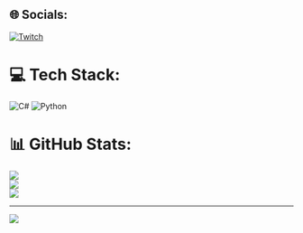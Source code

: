 
## 🌐 Socials:
[![Twitch](https://img.shields.io/badge/Twitch-%239146FF.svg?logo=Twitch&logoColor=white)](https://twitch.tv/syntexxqq) 

# 💻 Tech Stack:
![C#](https://img.shields.io/badge/c%23-%23239120.svg?style=plastic&logo=csharp&logoColor=white) ![Python](https://img.shields.io/badge/python-3670A0?style=plastic&logo=python&logoColor=ffdd54)
# 📊 GitHub Stats:
![](https://github-readme-stats.vercel.app/api?username=SyntexQQ&theme=dark&hide_border=false&include_all_commits=false&count_private=false)<br/>
![](https://nirzak-streak-stats.vercel.app/?user=SyntexQQ&theme=dark&hide_border=false)<br/>
![](https://github-readme-stats.vercel.app/api/top-langs/?username=SyntexQQ&theme=dark&hide_border=false&include_all_commits=false&count_private=false&layout=compact)

---
[![](https://visitcount.itsvg.in/api?id=SyntexQQ&icon=0&color=0)](https://visitcount.itsvg.in)

<!-- Proudly created with GPRM ( https://gprm.itsvg.in ) -->
